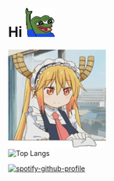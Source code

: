 
# Hi <img width="60" height="60" src="assets/pepe-pepe-the-frog.gif">

<div> <img width="200" height="200" src="assets/tohru.gif"/> </div>

<img alt="Top Langs" height="150px" src="https://github-readme-stats.vercel.app/api/top-langs/?username=uttih&layout=compact&count_private=true&show_icons=true&theme=tokyonight" />


<!--　　![Alt text](https://spotify-recently-played-readme.vercel.app/api?user=c60jsisv5xc5xacras9fmd4k7) -->

[![spotify-github-profile](https://spotify-github-profile.kittinanx.com/api/view?uid=c60jsisv5xc5xacras9fmd4k7&cover_image=true&theme=natemoo-re&show_offline=false&background_color=ffffff&interchange=false&bar_color=53b14f&bar_color_cover=true)](https://spotify-github-profile.kittinanx.com/api/view?uid=c60jsisv5xc5xacras9fmd4k7&redirect=true)
